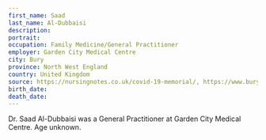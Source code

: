 ```yaml
---
first_name: Saad
last_name: Al-Dubbaisi
description: 
portrait: 
occupation: Family Medicine/General Practitioner
employer: Garden City Medical Centre
city: Bury
province: North West England
country: United Kingdom
source: https://nursingnotes.co.uk/covid-19-memorial/, https://www.buryccg.nhs.uk/2020/05/04/dr-saad-al-dubbaisi-garden-city-medical-centre/
birth_date: 
death_date: 
---
```


Dr. Saad Al-Dubbaisi was a General Practitioner at Garden City Medical Centre. Age unknown.